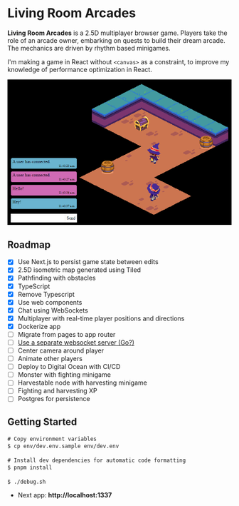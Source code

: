 # Living Room Arcades

**Living Room Arcades** is a 2.5D multiplayer browser game. Players take the role of an arcade owner, embarking on quests to build their dream arcade. The mechanics are driven by rhythm based minigames.

I'm making a game in React without `<canvas>` as a constraint, to improve my knowledge of performance optimization in React.

![Screenshot](screenshot.png)

## Roadmap

- [X] Use Next.js to persist game state between edits
- [X] 2.5D isometric map generated using Tiled
- [X] Pathfinding with obstacles
- [X] TypeScript
- [X] Remove Typescript
- [X] Use web components
- [X] Chat using WebSockets
- [X] Multiplayer with real-time player positions and directions
- [X] Dockerize app
- [ ] Migrate from pages to app router
- [ ] [Use a separate websocket server (Go?)](https://codingtricks.co/posts/how-to-use-websocket-in-nextjs-app-router-with-socketio)
- [ ] Center camera around player
- [ ] Animate other players
- [ ] Deploy to Digital Ocean with CI/CD
- [ ] Monster with fighting minigame
- [ ] Harvestable node with harvesting minigame
- [ ] Fighting and harvesting XP
- [ ] Postgres for persistence
## Getting Started

```
# Copy environment variables
$ cp env/dev.env.sample env/dev.env

# Install dev dependencies for automatic code formatting
$ pnpm install

$ ./debug.sh
```

- Next app: **http://localhost:1337**